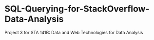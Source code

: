 # SQL-Querying-for-StackOverflow-Data-Analysis
Project 3 for STA 141B: Data and Web Technologies for Data Analysis
